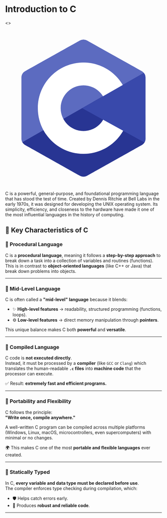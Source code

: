 # Introduction to C

<>
<?xml version="1.0" encoding="iso-8859-1"?><!-- Generator: Adobe Illustrator 21.0.0, SVG Export Plug-In . SVG Version: 6.00 Build 0)  --><svg xmlns="http://www.w3.org/2000/svg" xmlns:xlink="http://www.w3.org/1999/xlink" viewBox="0 0 48 48" width="800px" height="800px"><g id="Layer_1"></g><g id="Layer_2"></g><g id="Layer_3"><path style="fill-rule:evenodd;clip-rule:evenodd;fill:#283593;" d="M22.903,3.286c0.679-0.381,1.515-0.381,2.193,0   c3.355,1.883,13.451,7.551,16.807,9.434C42.582,13.1,43,13.804,43,14.566c0,3.766,0,15.101,0,18.867   c0,0.762-0.418,1.466-1.097,1.847c-3.355,1.883-13.451,7.551-16.807,9.434c-0.679,0.381-1.515,0.381-2.193,0   c-3.355-1.883-13.451-7.551-16.807-9.434C5.418,34.899,5,34.196,5,33.434c0-3.766,0-15.101,0-18.867   c0-0.762,0.418-1.466,1.097-1.847C9.451,10.837,19.549,5.169,22.903,3.286z"/><path style="fill-rule:evenodd;clip-rule:evenodd;fill:#5C6BC0;" d="M5.304,34.404C5.038,34.048,5,33.71,5,33.255   c0-3.744,0-15.014,0-18.759c0-0.758,0.417-1.458,1.094-1.836c3.343-1.872,13.405-7.507,16.748-9.38   c0.677-0.379,1.594-0.371,2.271,0.008c3.343,1.872,13.371,7.459,16.714,9.331c0.27,0.152,0.476,0.335,0.66,0.576L5.304,34.404z"/><path style="fill-rule:evenodd;clip-rule:evenodd;fill:#FFFFFF;" d="M24,10c7.727,0,14,6.273,14,14s-6.273,14-14,14   s-14-6.273-14-14S16.273,10,24,10z M24,17c3.863,0,7,3.136,7,7c0,3.863-3.137,7-7,7s-7-3.137-7-7C17,20.136,20.136,17,24,17z"/><path style="fill-rule:evenodd;clip-rule:evenodd;fill:#3949AB;" d="M42.485,13.205c0.516,0.483,0.506,1.211,0.506,1.784   c0,3.795-0.032,14.589,0.009,18.384c0.004,0.396-0.127,0.813-0.323,1.127L23.593,24L42.485,13.205z"/></g></svg>

C is a powerful, general-purpose, and foundational programming language that has stood the test of time. Created by Dennis Ritchie at Bell Labs in the early 1970s, it was designed for developing the UNIX operating system. Its simplicity, efficiency, and closeness to the hardware have made it one of the most influential languages in the history of computing.

## 🌟 Key Characteristics of C

### 🔹 Procedural Language
C is a **procedural language**, meaning it follows a **step-by-step approach** to break down a task into a collection of variables and routines (functions).  
This is in contrast to **object-oriented languages** (like C++ or Java) that break down problems into objects.

---

### 🔹 Mid-Level Language
C is often called a **"mid-level" language** because it blends:
- ✨ **High-level features** → readability, structured programming (functions, loops).  
- ⚙️ **Low-level features** → direct memory manipulation through **pointers**.  

This unique balance makes C both **powerful** and **versatile**.

---

### 🔹 Compiled Language
C code is **not executed directly**.  
Instead, it must be processed by a **compiler** (like `GCC` or `Clang`) which translates the human-readable **`.c` files** into **machine code** that the processor can execute.  

✅ Result: **extremely fast and efficient programs.**

---

### 🔹 Portability and Flexibility
C follows the principle:  
**"Write once, compile anywhere."**  

A well-written C program can be compiled across multiple platforms (Windows, Linux, macOS, microcontrollers, even supercomputers) with minimal or no changes.  

🌍 This makes C one of the most **portable and flexible languages** ever created.

---

### 🔹 Statically Typed
In C, **every variable and data type must be declared before use**.  
The compiler enforces type checking during compilation, which:  
- 🛡️ Helps catch errors early.  
- 🚀 Produces **robust and reliable code**.

---

